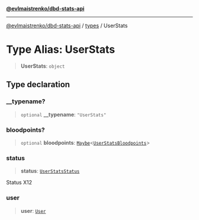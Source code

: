 [**@evlmaistrenko/dbd-stats-api**](../../../README.md)

---

[@evlmaistrenko/dbd-stats-api](../../../README.md) / [types](../README.md) / UserStats

# Type Alias: UserStats

> **UserStats**: `object`

## Type declaration

### \_\_typename?

> `optional` **\_\_typename**: `"UserStats"`

### bloodpoints?

> `optional` **bloodpoints**: [`Maybe`](Maybe.md)\<[`UserStatsBloodpoints`](UserStatsBloodpoints.md)\>

### status

> **status**: [`UserStatsStatus`](../enumerations/UserStatsStatus.md)

Status X12

### user

> **user**: [`User`](User.md)
